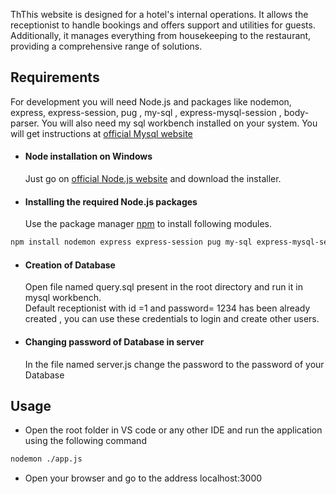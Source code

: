 

ThThis website is designed for a hotel's internal operations. It allows the receptionist to handle bookings and offers support and utilities for guests. Additionally, it manages everything from housekeeping to the restaurant, providing a comprehensive range of solutions.

## Requirements
For development you will need Node.js and packages like nodemon, express, express-session, pug , my-sql , express-mysql-session , body-parser.
You will also need my sql workbench installed on your system. You will get instructions at [official Mysql website](https://docs.oracle.com/cd/E19078-01/mysql/mysql-workbench/wb-installing.html)

- #### Node installation on Windows

  Just go on [official Node.js website](https://nodejs.org/) and download the installer.
- #### Installing the required Node.js packages
  Use the package manager [npm](https://docs.npmjs.com/) to install following modules.

```bash
npm install nodemon express express-session pug my-sql express-mysql-session body-parser
```
- #### Creation of Database
  Open file named query.sql present in the root directory and run it in mysql workbench. \
 Default receptionist with id =1 and password= 1234 has been already created , you can use these credentials to login and create other users.
- #### Changing password of Database in server
  In the file named server.js change the password to the password of your Database
## Usage
- Open the root folder in VS code or any other IDE and run the application using the following command
```bash
nodemon ./app.js
```
- Open your browser and go to the address localhost:3000 

